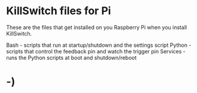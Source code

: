 # KillSwitch files for Pi

These are the files that get installed on you Raspberry Pi when you install
KillSwitch.

Bash - scripts that run at startup/shutdown and the settings script
Python - scripts that control the feedback pin and watch the trigger pin
Services - runs the Python scripts at boot and shutdown/reboot

# -)
